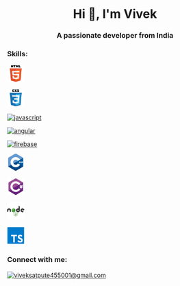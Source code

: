 <h1 align="center">Hi 👋, I'm Vivek</h1>
<h3 align="center">A passionate developer from India</h3>
<h3 align="left">Skills:</h3>
<p align="left"> 

<a href="https://www.w3.org/html/" target="_blank" rel="noreferrer"> <img      src="https://raw.githubusercontent.com/devicons/devicon/master/icons/html5/html5-original-wordmark.svg" alt="html5" width="40" height="40" /> </a> 

<a href="https://www.w3schools.com/css/" target="_blank" rel="noreferrer"> <img      src="https://raw.githubusercontent.com/devicons/devicon/master/icons/css3/css3-original-wordmark.svg" alt="css3" width="40" height="40" /> </a>

<a href="https://developer.mozilla.org/en-US/
docs/Web/JavaScript" target="_blank" rel="noreferrer">
<img src="https://raw.githubusercontent.com/
devicons/devicon/master/icons/javascript/javascript-original.svg" alt="javascript" width="40" height="40" /> </a>

<a href="https://angular.io" target="_blank" rel="noreferrer"> <img          src="https://angular.io/assets/images/logos/angular/angular.svg" alt="angular" width="40" height="40" /> </a>

<a href="https://firebase.google.com/" target="_blank" rel="noreferrer"> <img src="https://www.vectorlogo.zone/logos/firebase/firebase-icon.svg" alt="firebase" width="40" height="40" /> </a>

<a href="https://www.w3schools.com/cpp/" target="_blank" rel="noreferrer"> <img          src="https://raw.githubusercontent.com/devicons/devicon/master/icons/cplusplus/cplusplus-original.svg" alt="cplusplus" width="40" height="40" /></a>

<a href="https://www.w3schools.com/cs/" target="_blank" rel="noreferrer"> <img        src="https://raw.githubusercontent.com/devicons/devicon/master/icons/csharp/csharp-original.svg" alt="csharp" width="40" height="40" /> </a>

<a href="https://nodejs.org" target="_blank" rel="noreferrer"> <img src="https://raw.githubusercontent.com/devicons/devicon/master/icons/nodejs/nodejs-original-wordmark.svg" alt="nodejs" width="40" height="40" /> </a> 

<a href="https://www.typescriptlang.org/" target="_blank" rel="noreferrer"> <img  src="https://raw.githubusercontent.com/devicons/devicon/master/icons/typescript/typescript-original.svg" alt="typescript" width="40" height="40" /> </a> 

<h3 align="left">Connect with me:</h3>
<p align="left">
    <a href="mailto:viveksatpute455001@gmail.com" target="blank"><img align="center"
          src="https://upload.wikimedia.org/wikipedia/commons/7/7e/Gmail_icon_%282020%29.svg" alt="viveksatpute455001@gmail.com"
            height="30" width="40" /></a>
</p>
